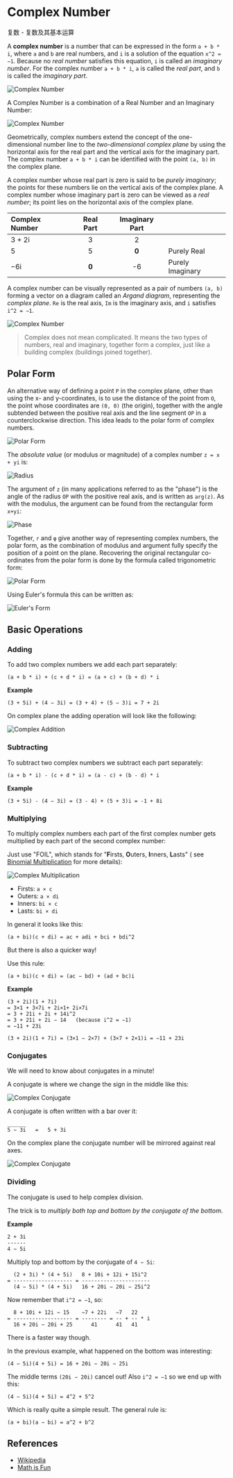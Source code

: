 # Complex Number

复数 - 复数及其基本运算

A **complex number** is a number that can be expressed in the
form `a + b * i`, where `a` and `b` are real numbers, and `i` is a solution of
the equation `x^2 = −1`. Because no *real number* satisfies this
equation, `i` is called an *imaginary number*. For the complex
number `a + b * i`, `a` is called the *real part*, and `b` is called
the *imaginary part*.

![Complex Number](https://www.mathsisfun.com/numbers/images/complex-example.svg)

A Complex Number is a combination of a Real Number and an Imaginary Number:

![Complex Number](https://www.mathsisfun.com/numbers/images/complex-number.svg)

Geometrically, complex numbers extend the concept of the one-dimensional number
line to the *two-dimensional complex plane* by using the horizontal axis for the
real part and the vertical axis for the imaginary part. The complex
number `a + b * i` can be identified with the point `(a, b)` in the complex plane.

A complex number whose real part is zero is said to be *purely imaginary*; the
points for these numbers lie on the vertical axis of the complex plane. A complex
number whose imaginary part is zero can be viewed as a *real number*; its point
lies on the horizontal axis of the complex plane.

| Complex Number | Real Part | Imaginary Part |     |
| :------------- | :-------: | :------------: | --- |
| 3 + 2i         | 3         | 2              |     |
| 5              | 5         | **0**          | Purely Real |
| −6i            | **0**     | -6             | Purely Imaginary |

A complex number can be visually represented as a pair of numbers `(a, b)` forming
a vector on a diagram called an *Argand diagram*, representing the *complex plane*.
`Re` is the real axis, `Im` is the imaginary axis, and `i` satisfies `i^2 = −1`.

![Complex Number](https://upload.wikimedia.org/wikipedia/commons/a/af/Complex_number_illustration.svg)

> Complex does not mean complicated. It means the two types of numbers, real and
imaginary, together form a complex, just like a building complex (buildings
joined together).

## Polar Form

An alternative way of defining a point `P` in the complex plane, other than using
the x- and y-coordinates, is to use the distance of the point from `O`, the point
whose coordinates are `(0, 0)` (the origin), together with the angle subtended
between the positive real axis and the line segment `OP` in a counterclockwise
direction. This idea leads to the polar form of complex numbers.

![Polar Form](https://upload.wikimedia.org/wikipedia/commons/7/7a/Complex_number_illustration_modarg.svg)

The *absolute value* (or modulus or magnitude) of a complex number `z = x + yi` is:

![Radius](https://wikimedia.org/api/rest_v1/media/math/render/svg/b59629c801aa0ddcdf17ee489e028fb9f8d4ea75)

The argument of `z` (in many applications referred to as the "phase") is the angle
of the radius `OP` with the positive real axis, and is written as `arg(z)`. As
with the modulus, the argument can be found from the rectangular form `x+yi`:

![Phase](https://wikimedia.org/api/rest_v1/media/math/render/svg/7cbbdd9bb1dd5df86dd2b820b20f82995023e566)

Together, `r` and `φ` give another way of representing complex numbers, the
polar form, as the combination of modulus and argument fully specify the
position of a point on the plane. Recovering the original rectangular
co-ordinates from the polar form is done by the formula called trigonometric
form:

![Polar Form](https://wikimedia.org/api/rest_v1/media/math/render/svg/b03de1e1b7b049880b5e4870b68a57bc180ff6ce)

Using Euler's formula this can be written as:

![Euler's Form](https://wikimedia.org/api/rest_v1/media/math/render/svg/0a087c772212e7375cb321d83fc1fcc715cd0ed2)

## Basic Operations

### Adding

To add two complex numbers we add each part separately:

```text
(a + b * i) + (c + d * i) = (a + c) + (b + d) * i
```

**Example**

```text
(3 + 5i) + (4 − 3i) = (3 + 4) + (5 − 3)i = 7 + 2i
```

On complex plane the adding operation will look like the following:

![Complex Addition](https://www.mathsisfun.com/algebra/images/complex-plane-vector-add.svg)

### Subtracting

To subtract two complex numbers we subtract each part separately:

```text
(a + b * i) - (c + d * i) = (a - c) + (b - d) * i
```

**Example**

```text
(3 + 5i) - (4 − 3i) = (3 - 4) + (5 + 3)i = -1 + 8i
```

### Multiplying

To multiply complex numbers each part of the first complex number gets multiplied
by each part of the second complex number:

Just use "FOIL", which stands for "**F**irsts, **O**uters, **I**nners, **L**asts" (
see [Binomial Multiplication](ttps://www.mathsisfun.com/algebra/polynomials-multiplying.html) for
more details):

![Complex Multiplication](https://www.mathsisfun.com/algebra/images/foil-complex.svg)

- Firsts: `a × c`
- Outers: `a × di`
- Inners: `bi × c`
- Lasts: `bi × di`

In general it looks like this:

```text
(a + bi)(c + di) = ac + adi + bci + bdi^2
```

But there is also a quicker way!

Use this rule:

```text
(a + bi)(c + di) = (ac − bd) + (ad + bc)i
```

**Example**

```text
(3 + 2i)(1 + 7i)
= 3×1 + 3×7i + 2i×1+ 2i×7i
= 3 + 21i + 2i + 14i^2
= 3 + 21i + 2i − 14   (because i^2 = −1)
= −11 + 23i
```

```text
(3 + 2i)(1 + 7i) = (3×1 − 2×7) + (3×7 + 2×1)i = −11 + 23i
```

### Conjugates

We will need to know about conjugates in a minute!

A conjugate is where we change the sign in the middle like this:

![Complex Conjugate](https://www.mathsisfun.com/numbers/images/complex-conjugate.svg)

A conjugate is often written with a bar over it:

```text
______
5 − 3i   =   5 + 3i
```

On the complex plane the conjugate number will be mirrored against real axes.

![Complex Conjugate](https://upload.wikimedia.org/wikipedia/commons/6/69/Complex_conjugate_picture.svg)

### Dividing

The conjugate is used to help complex division.

The trick is to *multiply both top and bottom by the conjugate of the bottom*.

**Example**

```text
2 + 3i
------
4 − 5i
```

Multiply top and bottom by the conjugate of `4 − 5i`:

```text
  (2 + 3i) * (4 + 5i)   8 + 10i + 12i + 15i^2
= ------------------- = ----------------------
  (4 − 5i) * (4 + 5i)   16 + 20i − 20i − 25i^2
```

Now remember that `i^2 = −1`, so:

```text
  8 + 10i + 12i − 15    −7 + 22i   −7   22
= ------------------- = -------- = -- + -- * i
  16 + 20i − 20i + 25      41      41   41

```

There is a faster way though.

In the previous example, what happened on the bottom was interesting:

```text
(4 − 5i)(4 + 5i) = 16 + 20i − 20i − 25i
```

The middle terms `(20i − 20i)` cancel out!	Also `i^2 = −1` so we end up with this:

```text
(4 − 5i)(4 + 5i) = 4^2 + 5^2
```

Which is really quite a simple result. The general rule is:

```text
(a + bi)(a − bi) = a^2 + b^2
```

## References

- [Wikipedia](https://en.wikipedia.org/wiki/Complex_number)
- [Math is Fun](https://www.mathsisfun.com/numbers/complex-numbers.html)
